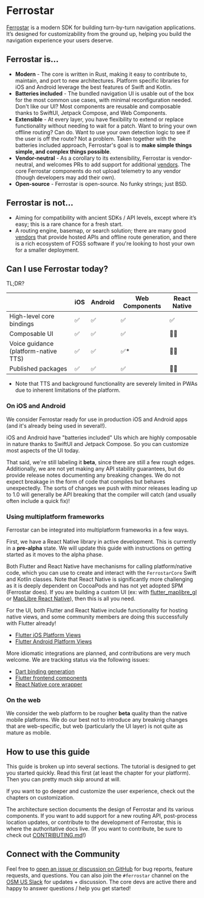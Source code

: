 # Ferrostar

[Ferrostar](https://github.com/stadiamaps/ferrostar) is a modern SDK
for building turn-by-turn navigation applications.
It’s designed for customizability from the ground up,
helping you build the navigation experience your users deserve.

## Ferrostar is...

* **Modern** - The core is written in Rust, making it easy to contribute to, maintain, and port to new architectures.
  Platform specific libraries for iOS and Android leverage the best features of Swift and Kotlin.
* **Batteries included** - The bundled navigation UI is usable out of the box
  for the most common use cases, with minimal reconfiguration needed.
  Don't like our UI?
  Most components are reusable and composable
  thanks to SwiftUI, Jetpack Compose, and Web Components.
* **Extensible** - At every layer, you have flexibility to extend or replace functionality without needing to wait for a patch.
  Want to bring your own offline routing?
  Can do.
  Want to use your own detection logic to see if the user is off the route?
  Not a problem.
  Taken together with the batteries included approach,
  Ferrostar's goal is to **make simple things simple, and complex things possible**.
* **Vendor-neutral** - As a corollary to its extensibility, Ferrostar is vendor-neutral,
  and welcomes PRs to add support for additional [vendors](./vendors.md).
	The core Ferrostar components do not upload telemetry to any vendor
	(though developers may add their own).
* **Open-source** - Ferrostar is open-source. No funky strings; just BSD.

## Ferrostar is not...

- Aiming for compatibility with ancient SDKs / API levels, except where it’s easy; this is a rare chance for a fresh start.
- A routing engine, basemap, or search solution;
  there are many good [vendors](./vendors.md) that provide hosted APIs
  and offline route generation,
  and there is a rich ecosystem of FOSS software if you're looking to host your own for a smaller deployment.

## Can I use Ferrostar today?

TL;DR?

|                                      | iOS | Android | Web Components | React Native |
|--------------------------------------|-----|---------|----------------|--------------|
| High-level core bindings             | ✅   | ✅       | ✅              | ✅            |
| Composable UI                        | ✅   | ✅       | ✅              | 👨‍💻            |
| Voice guidance (platform-native TTS) | ✅   | ✅       | ✅*             | 👨‍💻           |
| Published packages                   | ✅   | ✅       | ✅              | 👨‍💻           |

- Note that TTS and background functionality are severely limited in PWAs due to inherent limitations of the platform.

### On iOS and Android

We consider Ferrostar ready for use in production iOS and Android apps
(and it's already being used in several!).

iOS and Android have "batteries included" UIs
which are highly composable in nature thanks to SwiftUI and Jetpack Compose.
So you can customize most aspects of the UI today.

That said, we're still labeling it **beta**,
since there are still a few rough edges.
Additionally, we are not yet making any API stability guarantees,
but do provide release notes documenting any breaking changes.
We do not expect breakage in the form of code that compiles but behaves unexpectedly.
The sorts of changes we push with minor releases leading up to 1.0
will generally be API breaking that the compiler will catch (and usually often include a quick fix)!

### Using multiplatform frameworks

Ferrostar can be integrated into multiplatform frameworks
in a few ways.

First, we have a React Native library in active development.
This is currently in a **pre-alpha** state.
We will update this guide with instructions on getting started as it moves to the alpha phase.

Both Flutter and React Native have mechanisms for calling platform/native code,
which you can use to create and interact with
the `FerrostarCore` Swift and Kotlin classes.
Note that React Native is significantly more challenging as it is
deeply dependent on CocoaPods and has not yet adopted SPM (Ferrostar does).
If you are building a custom UI (ex: with [flutter_maplibre_gl](https://github.com/maplibre/flutter-maplibre-gl)
or [MapLibre React Native](https://github.com/maplibre/maplibre-react-native)),
then this is all you need.

For the UI, both Flutter and React Native include functionality for hosting native views,
and some community members are doing this successfully with Flutter already!

- [Flutter iOS Platform Views](https://docs.flutter.dev/platform-integration/ios/platform-views)
- [Flutter Android Platform Views](https://docs.flutter.dev/platform-integration/android/platform-views)

More idiomatic integrations are planned,
and contributions are very much welcome.
We are tracking status via the following issues:

- [Dart binding generation](https://github.com/stadiamaps/ferrostar/issues/16)
- [Flutter frontend components](https://github.com/stadiamaps/ferrostar/issues/106)
- [React Native core wrapper](https://github.com/stadiamaps/ferrostar/issues/116)

### On the web

We consider the web platform to be rougher **beta** quality than the native mobile platforms.
We do our best not to introduce any breaknig changes that are web-specific,
but web (particularly the UI layer) is not quite as mature as mobile.

## How to use this guide
  
This guide is broken up into several sections.
The tutorial is designed to get you started quickly.
Read this first (at least the chapter for your platform).
Then you can pretty much skip around at will.

If you want to go deeper and customize the user experience,
check out the chapters on customization.

The architecture section documents the design of Ferrostar and its various components.
If you want to add support for a new routing API, post-process location updates,
or contribute to the development of Ferrostar, this is where the authoritative docs live.
(If you want to contribute, be sure to check out [CONTRIBUTING.md](https://github.com/stadiamaps/ferrostar/blob/main/CONTRIBUTING.md)!)

## Connect with the Community

Feel free to [open an issue or discussion on GitHub](https://github.com/stadiamaps/ferrostar/)
for bug reports, feature requests, and questions.
You can also join the `#ferrostar` channel on the [OSM US Slack](https://slack.openstreetmap.us/) for updates + discussion.
The core devs are active there and happy to answer questions / help you get started!
